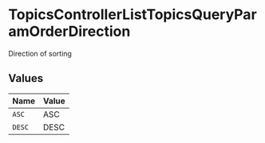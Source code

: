 # TopicsControllerListTopicsQueryParamOrderDirection

Direction of sorting


## Values

| Name   | Value  |
| ------ | ------ |
| `ASC`  | ASC    |
| `DESC` | DESC   |